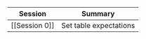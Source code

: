 
| Session       | Summary                |
| ------------- | ---------------------- |
| [[Session 0]] | Set table expectations |

